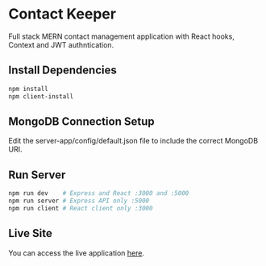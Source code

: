 # Contact Keeper

Full stack MERN contact management application with React hooks, Context and JWT authntication.

## Install Dependencies

```bash
npm install
npm client-install
```

## MongoDB Connection Setup

Edit the server-app/config/default.json file to include the correct MongoDB URI.

## Run Server

```bash
npm run dev    # Express and React :3000 and :5000
npm run server # Express API only :5000
npm run client # React client only :3000
```

## Live Site

You can access the live application [here](https://s3-contact-keeper.herokuapp.com/signin).
